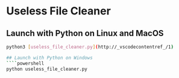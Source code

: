 # Useless File Cleaner

## Launch with Python on Linux and MacOS
```bash
python3 [useless_file_cleaner.py](http://_vscodecontentref_/1)

## Launch with Python on Windows
````powershell
python useless_file_cleaner.py